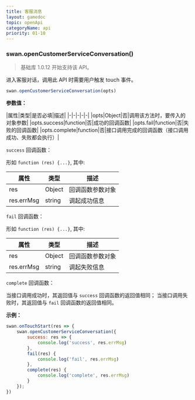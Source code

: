 ```yaml
---
title: 客服消息
layout: gamedoc
topic: openApi
categoryName: api
priority: 01-10
---
```


### swan.openCustomerServiceConversation()

>基础库 1.0.12 开始支持该 API。

进入客服对话，调用此 API 时需要用户触发 touch 事件。

```js
swan.openCustomerServiceConversation(opts)
```

**参数值：**

|属性|类型|是否必填|描述|
|-|-|-|-|-|
|opts|Object|否|调用该方法时，要传入的对象参数|
|opts.success|function|否|成功的回调函数|
|opts.fail|function|否|失败的回调函数|
|opts.complete|function|否|接口调用完成的回调函数（接口调用成功、失败都会执行）|

`success` 回调函数：

形如 `function (res) {...}`, 其中:

|属性|类型|描述|
|-|-|-|
|res|Object|回调函数参数对象|
|res.errMsg|string|调起成功信息|

`fail` 回调函数：

形如 `function (res) {...}`, 其中:

|属性|类型|描述|
|-|-|-|
|res|Object|回调函数参数对象|
|res.errMsg|string|调起失败信息|

`complete` 回调函数：

当接口调用成功时，其返回值与 `success` 回调函数的返回值相同；
当接口调用失败时，其返回值与 `fail` 回调函数的返回值相同。

**示例：**

```js
swan.onTouchStart(res => {
    swan.openCustomerServiceConversation({
        success: res => {
            console.log('success', res.errMsg)
        },
        fail(res) {
            console.log('fail', res.errMsg)
        },
        complete(res) {
            console.log('complete', res.errMsg)
        }
    });
})
```
